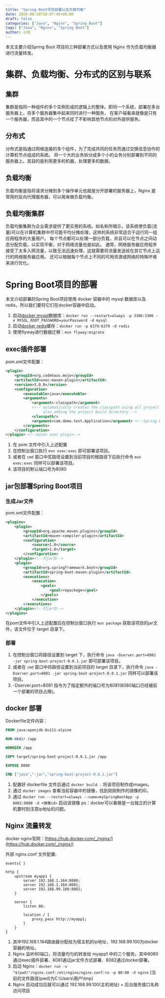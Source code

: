 ```yaml
---
title: "Spring Boot项目部署以及负载均衡"
date: 2020-08-28T10:07:45+08:00
draft: false
categories: ["Java", "Nginx", "Spring Boot"]
tags: ["Java", "Nginx", "Spring Boot"]
author: 小叽
---
```


本文主要介绍Spring Boot 项目的三种部署方式以及使用 Nginx 作为负载均衡器进行流量转发。

<!--more-->
# 集群、负载均衡、分布式的区别与联系
## 集群
集群是指同一种组件的多个实例形成的逻辑上的整体。即同一个系统，部署在多台服务器上，将多个服务器集中起来同时进行一种服务，
在客户端看来就像是只有一个服务器，而且其中的一个节点挂了不影响其他节点的对外提供服务。

## 分布式
分布式是指通过网络连接的多个组件，为了完成共同的任务而通过交换信息协作的计算机节点组成的系统。
将一个大的业务拆分成多个小的业务分别部署到不同的服务器上。其目的是利用更多的机器，处理更多的数据。

## 负载均衡
负载均衡是指将请求分摊到多个操作单元也就是分开部署的服务器上，Nginx 是常用的反向代理服务器，可以用来做负载均衡。

## 负载均衡集群
负载均衡集群为企业需求提供了更实用的系统。如名称所暗示，该系统使负载(流量)可以在计算机集群中尽可能平均分摊处理，这样的系统非常适合于运行同一组应用程序的大量用户。
每个节点都可以处理一部分负载，并且可以在节点之间动态分配负载，以实现平衡，对于网络流量也是如此。
通常，网络服务器应用程序接受了太多入网流量，以致无法迅速处理，这就需要将流量发送给在其它节点上运行的网络服务器应用。
还可以根据每个节点上不同的可用资源或网络的特殊环境来进行优化。

# Spring Boot项目的部署
本文介绍部署的Spring Boot项目使用 docker 容器中的 mysql 数据库以及 redis，所以我们要将它们在docker容器中启动。
1. 启动[docker mysql](https://hub.docker.com/_/mysql/)数据库：`docker run --restart=always -p 3306:3306 -e MYSQL_ROOT_PASSWORD=yourPassword -d mysql`
2. 启动[docker redis](https://hub.docker.com/_/redis/)缓存：`docker run -p 6379:6379 -d redis`
3. 使用flyway进行数据迁移：`mvn flyway:migrate`

## exec插件部署
pom.xml文件配置：
````xml
<plugin>
    <groupId>org.codehaus.mojo</groupId>
    <artifactId>exec-maven-plugin</artifactId>
    <version>3.0.0</version>
    <configuration>
        <executable>java</executable>
        <arguments>
            <argument>-classpath</argument>
            <!-- automatically creates the classpath using all project dependencies,
                 also adding the project build directory -->
            <classpath/>
            <argument>com.demo.test.Application</argument> <!--Spring Boot 项目启动的入口文件-->
        </arguments>
    </configuration>
</plugin> <!--maven exec plugin-->
````

1. 在 pom 文件中引入上述配置
2. 在控制台窗口执行 `mvn exec:exec` 即可部署该项目。
3. 或者在 `cmd` 窗口中奖路径设置到当前项目的根路径下后执行命令 `mvn exec:exec` 同样可以部署该项目。
4. 该项目的默认端口号为8080

## jar包部署Spring Boot项目
### 生成Jar文件
pom.xml文件配置：
````xml
<plugins>
    <plugin>
        <groupId>org.apache.maven.plugins</groupId>
        <artifactId>maven-compiler-plugin</artifactId>
        <configuration>
            <source>1.8</source>
            <target>1.8</target>
        </configuration>
    </plugin><!--打jar包-->
    <plugin>
        <groupId>org.springframework.boot</groupId>
        <artifactId>spring-boot-maven-plugin</artifactId>
        <executions>
            <execution>
                <goals>
                    <goal>repackage</goal>
                </goals>
            </execution>
        </executions>
    </plugin><!--打jar包-->
</plugins>
````

在pom文件中引入上述配置后在控制台窗口执行 `mvn package` 获取该项目的jar文件，该文件位于 target 目录下。

### 部署
1. 在控制台窗口将路径设置到 target 下，执行命令 `java -Dserver.port=8081 -jar spring-boot-project-0.0.1.jar` 即可部署该项目。
2. 或者在 `cmd` 窗口中将路径设置到当前项目的 target 目录下，执行命令 `java -Dserver.port=8081 -jar spring-boot-project-0.0.1.jar` 同样可以部署该项目。
3. -Dserver.port=8081 指令为了指定额外的端口号为8081(8080端口已经被前一个部署的项目占用)。

## docker 部署
Dockerfile文件内容：
````dockerfile
FROM java:openjdk-8u111-alpine

RUN mkdir /app

WORKDIR /app

COPY target/spring-boot-project-0.0.1.jar /app

EXPOSE 8080

CMD ["java","-jar","spring-boot-project-0.0.1.jar"]

````

1. 配置好 dockerfile 文件后通过 `docker build .` 将该项目制作成images。
2. 通过 `docker images` 查看当前容器中的镜像，找到刚刚制作的镜像的ID。
3. 通过 `docker run --restart=always --name=mySpringBootApp -p 8082:8080 -d <镜像id>` 启动该镜像
ps：docker可以看做是一台独立的计算机要时刻注意ip地址的问题。

## Nginx 流量转发

docker nginx官网：[https://hub.docker.com/_/nginx/](https://hub.docker.com/_/nginx/)  

外部 nginx.conf 文件配置:
````
events{ }

http {
    upstream myapp1 {
        server 192.168.1.164:8080;
        server 192.168.1.164:8081;
        server 192.168.99.100:8082;
    }

    server {
        listen 80;

        location / {
            proxy_pass http://myapp1;
        }
    }
}
````

1. 其中192.168.1.164路由器分配给为宿主机的ip地址，192.168.99.100为docker容器的地址。
2. Nginx 监听80端口，将流量均匀的转发给 myapp1 中的三个服务。其中8080通过exec插件部署、8081通过jar文件方式部署、8082通过docker部署。
3. 启动 Nginx：`docker run -v "$(pwd)"/nginx.conf:/etc/nginx/nginx.conf:ro -p 80:80 -d nginx` (当前的文件路径(pwd)为C:\Users\用户\tmp)
4. Nginx 启动成功后就可以通过 192.168.99.100(主机地址) + 后台服务接口名称访问项目
